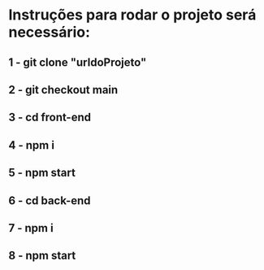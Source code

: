# Instruções para rodar o projeto será necessário: 
## 1 - git clone "urldoProjeto"
## 2 - git checkout main
## 3 - cd front-end
## 4 - npm i
## 5 - npm start
## 6 - cd back-end
## 7 - npm i
## 8 - npm start

